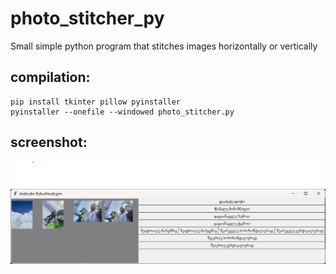 # photo_stitcher_py
Small simple python program
that stitches images horizontally or vertically

## compilation:
    pip install tkinter pillow pyinstaller
    pyinstaller --onefile --windowed photo_stitcher.py

## screenshot:
![alt text](https://raw.githubusercontent.com/trongio/photo_stitcher_py/imgs/image.png)
